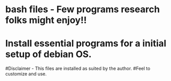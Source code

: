 # bash files - Few programs research folks might enjoy!!
# Install  essential programs for a initial setup of debian OS.

#Disclaimer - This files are installed as suited by the author. 
#Feel to customize and use. 

